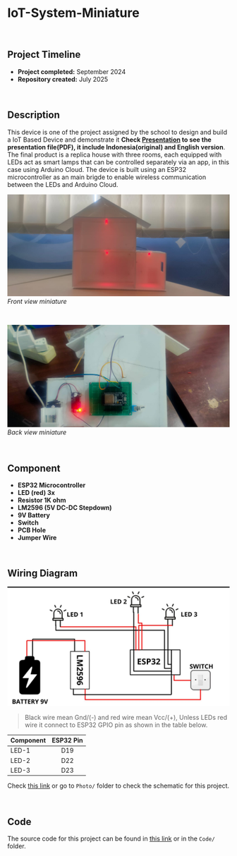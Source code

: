 # IoT-System-Miniature

 <br>

## Project Timeline

- **Project completed:** September 2024
- **Repository created:** July 2025

 <br>

## Description

This device is one of the project assigned by the school to design and build a IoT Based Device and demonstrate it **Check [Presentation](/Presentation/) to see the presentation file(PDF), it include Indonesia(original) and English version**. The final product is a replica house with three rooms, each equipped with LEDs act as smart lamps that can be controlled separately via an app, in this case using Arduino Cloud. The device is built using an ESP32 microcontroller as an main brigde to enable wireless communication between the LEDs and Arduino Cloud.

![Front View](/Photo/LookFront1.jpg)
_Front view miniature_

 <br>

![Back View](/Photo/LookBack1.jpg)
_Back view miniature_

 <br>

## Component

- **ESP32 Microcontroller**
- **LED (red) 3x**
- **Resistor 1K ohm**
- **LM2596 (5V DC-DC Stepdown)**
- **9V Battery**
- **Switch**
- **PCB Hole**
- **Jumper Wire**

<br>

## Wiring Diagram

![Wiring](/Photo/Wiring.jpg)


> Black wire mean Gnd/(-) and red wire mean Vcc/(+), Unless LEDs red wire it connect to ESP32 GPIO pin as shown in the table below.

| Component | ESP32 Pin |
| :-------- | :-------: |
| LED-1     |    D19    |
| LED-2     |    D22    |
| LED-3     |    D23    |


Check [this link](/Photo/Schematic.png) or go to `Photo/` folder to check the schematic for this project.

<br>

## Code

The source code for this project can be found in [this link](/Code/HouseMini.ino) or in the `Code/` folder.
